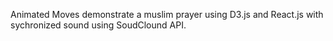 Animated Moves demonstrate a muslim prayer using D3.js and React.js with sychronized sound using SoudClound API.